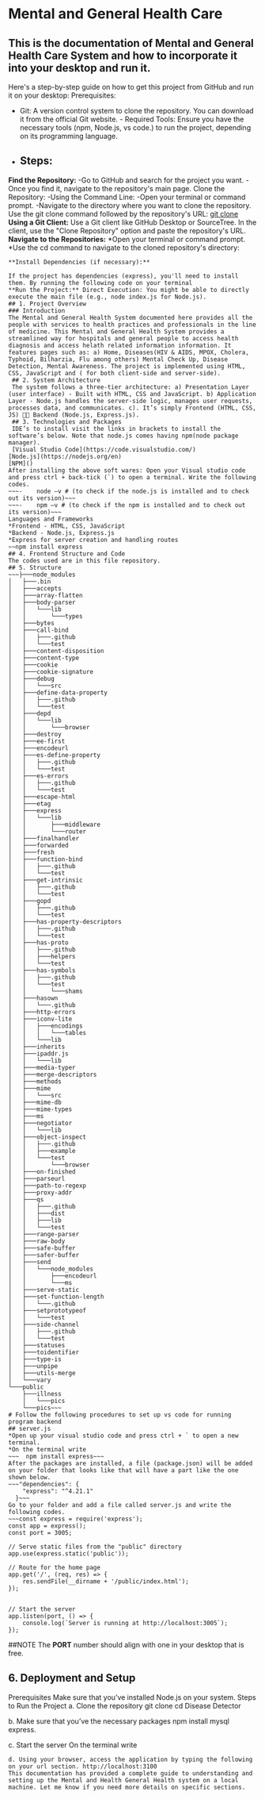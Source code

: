# Mental and General Health Care
## This is the documentation of Mental and General Health Care System and how to incorporate it into your desktop and run it.
Here's a step-by-step guide on how to get this project from GitHub and run it on your desktop:
Prerequisites:
- Git: A version control system to clone the repository. You can download it from the official Git website.   - Required Tools: Ensure you have the necessary tools (npm, Node.js, vs code.) to run the project, depending on its programming language.
- ## Steps:
**Find the Repository:**
-Go to GitHub and search for the project you want.
-Once you find it, navigate to the repository's main page. Clone the Repository:
-Using the Command Line:
-Open your terminal or command prompt.
-Navigate to the directory where you want to clone the repository. Use the git clone command followed by the repository's URL:
[git clone](https://github.com/pauwan-github/PLP-Hackathon.git)
**Using a Git Client:** Use a Git client like GitHub Desktop or SourceTree.   In the client, use the "Clone Repository" option and paste the repository's URL. **Navigate to the Repositories:**
  *Open your terminal or command prompt.
  *Use the cd command to navigate to the cloned repository's directory:
~~~ cd PLP-Hackathon
**Install Dependencies (if necessary):**

If the project has dependencies (express), you'll need to install them. By running the following code on your terminal
**Run the Project:** Direct Execution: You might be able to directly execute the main file (e.g., node index.js for Node.js).
## 1. Project Overview
### Introduction
The Mental and General Health System documented here provides all the people with services to health practices and professionals in the line of medicine. This Mental and General Health System provides a streamlined way for hospitals and general people to access health diagnosis and access helath related information information. It features pages such as: a) Home, Diseases(HIV & AIDS, MPOX, Cholera, Typhoid, Bilharzia, Flu among others) Mental Check Up, Disease Detection, Mental Awareness. The project is implemented using HTML, CSS, JavaScript and ( for both client-side and server-side).
 ## 2. System Architecture
 The system follows a three-tier architecture: a) Presentation Layer (user interface) - Built with HTML, CSS and JavaScript. b) Application Layer - Node.js handles the server-side logic, manages user requests, processes data, and communicates. c). It’s simply Frontend (HTML, CSS, JS)  Backend (Node.js, Express.js).
 ## 3. Technologies and Packages
 IDE’s to install visit the links in brackets to install the software’s below. Note that node.js comes having npm(node package manager).
 [Visual Studio Code](https://code.visualstudio.com/)
[Node.js](https://nodejs.org/en)
[NPM]()
After installing the above soft wares: Open your Visual studio code and press ctrl + back-tick (`) to open a terminal. Write the following codes.
~~~-	node –v # (to check if the node.js is installed and to check out its version)~~~
~~~-	npm –v # (to check if the npm is installed and to check out its version)~~~
Languages and Frameworks
*Frontend - HTML, CSS, JavaScript
*Backend - Node.js, Express.js
*Express for server creation and handling routes
~~npm install express
## 4. Frontend Structure and Code
The codes used are in this file repository.
## 5. Structure
~~~├───node_modules
│   ├───.bin
│   ├───accepts
│   ├───array-flatten
│   ├───body-parser
│   │   └───lib
│   │       └───types
│   ├───bytes
│   ├───call-bind
│   │   ├───.github
│   │   └───test
│   ├───content-disposition
│   ├───content-type
│   ├───cookie
│   ├───cookie-signature
│   ├───debug
│   │   └───src
│   ├───define-data-property
│   │   ├───.github
│   │   └───test
│   ├───depd
│   │   └───lib
│   │       └───browser
│   ├───destroy
│   ├───ee-first
│   ├───encodeurl
│   ├───es-define-property
│   │   ├───.github
│   │   └───test
│   ├───es-errors
│   │   ├───.github
│   │   └───test
│   ├───escape-html
│   ├───etag
│   ├───express
│   │   └───lib
│   │       ├───middleware
│   │       └───router
│   ├───finalhandler
│   ├───forwarded
│   ├───fresh
│   ├───function-bind
│   │   ├───.github
│   │   └───test
│   ├───get-intrinsic
│   │   ├───.github
│   │   └───test
│   ├───gopd
│   │   ├───.github
│   │   └───test
│   ├───has-property-descriptors
│   │   ├───.github
│   │   └───test
│   ├───has-proto
│   │   ├───.github
│   │   ├───helpers
│   │   └───test
│   ├───has-symbols
│   │   ├───.github
│   │   └───test
│   │       └───shams
│   ├───hasown
│   │   └───.github
│   ├───http-errors
│   ├───iconv-lite
│   │   ├───encodings
│   │   │   └───tables
│   │   └───lib
│   ├───inherits
│   ├───ipaddr.js
│   │   └───lib
│   ├───media-typer
│   ├───merge-descriptors
│   ├───methods
│   ├───mime
│   │   └───src
│   ├───mime-db
│   ├───mime-types
│   ├───ms
│   ├───negotiator
│   │   └───lib
│   ├───object-inspect
│   │   ├───.github
│   │   ├───example
│   │   └───test
│   │       └───browser
│   ├───on-finished
│   ├───parseurl
│   ├───path-to-regexp
│   ├───proxy-addr
│   ├───qs
│   │   ├───.github
│   │   ├───dist
│   │   ├───lib
│   │   └───test
│   ├───range-parser
│   ├───raw-body
│   ├───safe-buffer
│   ├───safer-buffer
│   ├───send
│   │   └───node_modules
│   │       ├───encodeurl
│   │       └───ms
│   ├───serve-static
│   ├───set-function-length
│   │   └───.github
│   ├───setprototypeof
│   │   └───test
│   ├───side-channel
│   │   ├───.github
│   │   └───test
│   ├───statuses
│   ├───toidentifier
│   ├───type-is
│   ├───unpipe
│   ├───utils-merge
│   └───vary
└───public
    ├───illness
    │   └───pics
    └───pics~~~
# Follow the following procedures to set up vs code for running program backend
## server.js
*Open up your visual studio code and press ctrl + ` to open a new terminal.
*On the terminal write
~~~  npm install express~~~
After the packages are installed, a file (package.json) will be added on your folder that looks like that will have a part like the one shown below.
~~~"dependencies": {
    "express": "^4.21.1"
  }~~~
Go to your folder and add a file called server.js and write the following codes.
~~~const express = require('express');
const app = express();
const port = 3005;

// Serve static files from the "public" directory
app.use(express.static('public'));

// Route for the home page
app.get('/', (req, res) => {
    res.sendFile(__dirname + '/public/index.html');
});


// Start the server
app.listen(port, () => {
    console.log(`Server is running at http://localhost:3005`);
});
~~~
##NOTE
The **PORT** number should align with one in your desktop that is free.

## 6. Deployment and Setup
Prerequisites Make sure that you’ve installed Node.js on your system. Steps to Run the Project
a. Clone the repository git clone cd Disease Detector

b. Make sure that you’ve the necessary packages npm install mysql express.

c. Start the server On the terminal write
~~~node server.js~~~
d. Using your browser, access the application by typing the following on your url section. http://localhost:3100
This documentation has provided a complete guide to understanding and setting up the Mental and Health General Health system on a local machine. Let me know if you need more details on specific sections.
 
